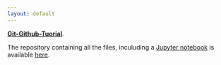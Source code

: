 ```yaml
---
layout: default
---
```




[**Git-Github-Tuorial**](https://github.com/QLA-ML-DS/Git-Github-Tuorial/blob/main/Tutorial-Files/the-practical.md). 

The repository containing all the files, inculuding a [Jupyter notebook](https://jupyter.org/) is available [here](https://github.com/QLA-ML-DS/Git-Github-Tuorial).
